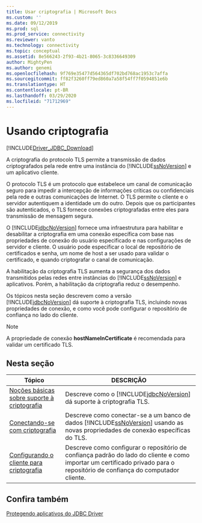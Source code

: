 ```yaml
---
title: Usar criptografia | Microsoft Docs
ms.custom: ''
ms.date: 09/12/2019
ms.prod: sql
ms.prod_service: connectivity
ms.reviewer: vanto
ms.technology: connectivity
ms.topic: conceptual
ms.assetid: 8e566243-2f93-4b21-8065-3c8336649309
author: MightyPen
ms.author: genemi
ms.openlocfilehash: 9f769e35477d564365df702bd768ac1953c7affa
ms.sourcegitcommit: ff82f3260ff79ed860a7a58f54ff7f0594851e6b
ms.translationtype: HT
ms.contentlocale: pt-BR
ms.lasthandoff: 03/29/2020
ms.locfileid: "71712969"
---
```

# <a name="using-encryption"></a>Usando criptografia

[!INCLUDE[Driver_JDBC_Download](../../includes/driver_jdbc_download.md)]

A criptografia do protocolo TLS permite a transmissão de dados criptografados pela rede entre uma instância do [!INCLUDE[ssNoVersion](../../includes/ssnoversion-md.md)] e um aplicativo cliente.  
  
O protocolo TLS é um protocolo que estabelece um canal de comunicação seguro para impedir a intercepção de informações críticas ou confidenciais pela rede e outras comunicações de Internet. O TLS permite o cliente e o servidor autentiquem a identidade um do outro. Depois que os participantes são autenticados, o TLS fornece conexões criptografadas entre eles para transmissão de mensagem segura.  
  
O [!INCLUDE[jdbcNoVersion](../../includes/jdbcnoversion_md.md)] fornece uma infraestrutura para habilitar e desabilitar a criptografia em uma conexão específica com base nas propriedades de conexão do usuário especificado e nas configurações de servidor e cliente. O usuário pode especificar o local de repositório de certificados e senha, um nome de host a ser usado para validar o certificado, e quando criptografar o canal de comunicação.  
  
A habilitação da criptografia TLS aumenta a segurança dos dados transmitidos pelas redes entre instâncias do [!INCLUDE[ssNoVersion](../../includes/ssnoversion-md.md)] e aplicativos. Porém, a habilitação da criptografia reduz o desempenho.  
  
Os tópicos nesta seção descrevem como a versão [!INCLUDE[jdbcNoVersion](../../includes/jdbcnoversion_md.md)] dá suporte à criptografia TLS, incluindo novas propriedades de conexão, e como você pode configurar o repositório de confiança no lado do cliente.  
  
> [!NOTE]  
> A propriedade de conexão **hostNameInCertificate** é recomendada para validar um certificado TLS.  

## <a name="in-this-section"></a>Nesta seção  

| Tópico                                                                                                        | DESCRIÇÃO                                                                                                                                           |
| ------------------------------------------------------------------------------------------------------------ | ----------------------------------------------------------------------------------------------------------------------------------------------------- |
| [Noções básicas sobre suporte à criptografia](../../connect/jdbc/understanding-ssl-support.md)                                 | Descreve como o [!INCLUDE[jdbcNoVersion](../../includes/jdbcnoversion_md.md)] dá suporte à criptografia TLS.                                              |
| [Conectando-se com criptografia](../../connect/jdbc/connecting-with-ssl-encryption.md)                       | Descreve como conectar-se a um banco de dados [!INCLUDE[ssNoVersion](../../includes/ssnoversion-md.md)] usando as novas propriedades de conexão específicas do TLS. |
| [Configurando o cliente para criptografia](../../connect/jdbc/configuring-the-client-for-ssl-encryption.md) | Descreve como configurar o repositório de confiança padrão do lado do cliente e como importar um certificado privado para o repositório de confiança do computador cliente.   |
  
## <a name="see-also"></a>Confira também

[Protegendo aplicativos do JDBC Driver](../../connect/jdbc/securing-jdbc-driver-applications.md)  
